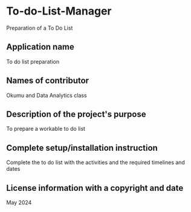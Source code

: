 # To-do-List-Manager

Preparation of a To Do List
## Application name

To do list preparation## Names of contributor

Okumu and Data Analytics class
## Description of the project's purpose

To prepare a workable to do list
## Complete setup/installation instruction

Complete the to do list with the activities and the required timelines and dates 

## License information with a copyright and date
May 2024

